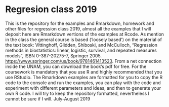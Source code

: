 # Regresion class 2019
  This is the repository for the examples and Rmarkdown, homework and other files for regression class 2019, almost all the examples that I will deposit here are Rmarkdown vertions of the examples at Rcode.
As mention in the class the general course is based (‘loosely based’) on the material of the text book: Vittinghoff, Glidden, Shiboski, and McCulloch, “Regression methods in biostatistics: linear, logistic, survival, and repeated measures models”, ISBN 0-387-20275-7, Springer 2005. https://www.springer.com/us/book/9781461413523.  From a net connection inside the UNAM, you can download the book’s pdf for free.
For the coursework is mandatory that you use R and highly recommended that you use RStudio. The Rmarkdown examples are formatted for you to copy the R code to the console and run the examples, you can play with the code and experiment with different parameters and ideas, and then to generate your own R code.
I will try to keep the repository formatted, nevertheless I cannot be sure if I will.
July-August 2019
